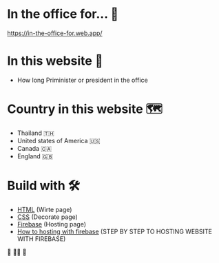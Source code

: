 # In the office for... 🏢

<a href="https://in-the-office-for.web.app/" target="_blank">https://in-the-office-for.web.app/</a>


# In this website 📰

- How long Priminister or president in the office

# Country in this website 🗺️

- Thailand :thailand:
- United states of America 🇺🇸
- Canada 🇨🇦
- England 🇬🇧

# Build with 🛠️

- <a href="https://www.w3schools.com/html/" target="_blank">HTML</a> (Wirte page)
- <a href="https://www.w3schools.com/css/" target="_blank">CSS</a> (Decorate page)
- <a href="https://console.firebase.google.com/" target="_blank">Firebase</a> (Hosting page)
- <a href="https://www.youtube.com/watch?v=w7xKZ5PWizs&t=295s" target="_blank">How to hosting with firebase</a> (STEP BY STEP TO HOSTING WEBSITE WITH FIREBASE)

🏢 🧑‍💼 🏢
